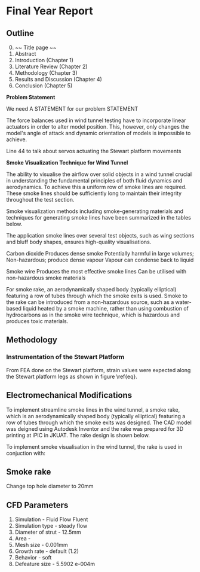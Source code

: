 # Final Year Report
## Outline 
0. ~~ Title page ~~
1. Abstract
2. Introduction (Chapter 1)
3. Literature Review (Chapter 2)
4. Methodology (Chapter 3)
5. Results and Discussion (Chapter 4)
6. Conclusion (Chapter 5)

**Problem Statement**

We need A STATEMENT for our problem STATEMENT

The force balances used in wind tunnel testing have to incorporate linear actuators in order to alter model position. This, however, only changes the model's angle of attack and dynamic orientation of models is impossible to achieve. 

Line 44 to talk about servos actuating the Stewart platform movements

**Smoke Visualization Technique for Wind Tunnel**

The ability to visualise the airflow over solid objects in a wind tunnel crucial in understanding the fundamental principles of both fluid dynamics and aerodynamics. To achieve this a uniform row of smoke lines are required. These smoke lines should be sufficiently long to maintain their integrity throughout the test section.

Smoke visualization methods including smoke-generating materials and techniques for generating smoke lines have been summarized in the tables below.

The application smoke lines over several test objects, such as wing sections and bluff body shapes, ensures high-quality visualisations.

Carbon dioxide
Produces dense smoke
Potentially harmful in large volumes;
Non-hazardous; produce dense vapour
Vapour can condense back to liquid

Smoke wire
Produces the most effective smoke lines
Can be utilised with non-hazardous smoke materials

For smoke rake, an aerodynamically shaped
body (typically elliptical) featuring a row of tubes through which the smoke exits is used. Smoke to the rake can be introduced from a non-hazardous source, such as a water-based liquid heated by a smoke machine, rather than using combustion of hydrocarbons as in the smoke wire technique, which is hazardous and produces toxic materials.

## Methodology

### Instrumentation of the Stewart Platform

From FEA done on the Stewart platform, strain values were expected along the Stewart platform legs as shown in figure \ref{eq}.

## Electromechanical Modifications

To implement streamline smoke lines in the wind tunnel, a smoke rake, which is an aerodynamically shaped
body (typically elliptical) featuring a row of tubes through which the smoke exits was designed. The CAD model was deigned using Autodesk Inventor and the rake was prepared for 3D printing at iPIC in JKUAT. The rake design is shown below.

To implement smoke visualisation in the wind tunnel, the rake is used in conjuction with:

## Smoke rake
Change top hole diameter to 20mm

## CFD Parameters
1. Simulation - Fluid Flow Fluent
2. Simulation type - steady flow
3. Diameter of strut - 12.5mm
4. Area - 
5. Mesh size - 0.001mm
6. Growth rate - default (1.2)
7. Behavior - soft
8. Defeature size - 5.5902 e-004m